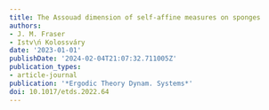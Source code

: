 ```yaml
---
title: The Assouad dimension of self-affine measures on sponges
authors:
- J. M. Fraser
- Istv\ń Kolossváry
date: '2023-01-01'
publishDate: '2024-02-04T21:07:32.711005Z'
publication_types:
- article-journal
publication: '*Ergodic Theory Dynam. Systems*'
doi: 10.1017/etds.2022.64
---
```

